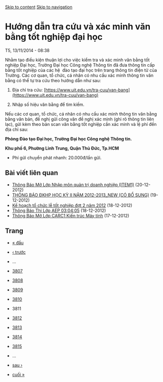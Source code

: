 [Skip to content](https://daa.uit.edu.vn/thongbao/huong-dan-tra-cuu-va-xac-minh-van-bang-tot-nghiep-dai-hoc?page=3810#main)
 [Skip to navigation](https://daa.uit.edu.vn/thongbao/huong-dan-tra-cuu-va-xac-minh-van-bang-tot-nghiep-dai-hoc?page=3810#main-nav)

Hướng dẫn tra cứu và xác minh văn bằng tốt nghiệp đại học
=========================================================

T5, 13/11/2014 - 08:38

Nhằm tạo điều kiện thuận lợi cho việc kiểm tra và xác minh văn bằng tốt nghiệp Đại học, Trường Đại học Công nghệ Thông tin đã đưa thông tin cấp bằng tốt nghiệp của các hệ  đào tạo đại học trên trang thông tin điện tử của Trường. Các cơ quan, tổ chức, cá nhân có nhu cầu xác minh thông tin văn bằng có thể tự tra cứu theo hướng dẫn như sau:

1.  Địa chỉ tra cứu: [https://www.uit.edu.vn/tra-cuu/van-bang](https://www.uit.edu.vn/tra-cuu/van-bang)
    
2.  Nhập số hiệu văn bằng để tìm kiếm.

Nếu các cơ quan, tổ chức, cá nhân có nhu cầu xác minh thông tin văn bằng bằng văn bản, đề nghị gửi công văn đề nghị xác minh (ghi rõ thông tin liên lạc), gửi kèm theo bản scan văn bằng tốt nghiệp cần xác minh và lệ phí đến địa chỉ sau:  

**Phòng Đào tạo Đại học, Trường Đại học Công nghệ Thông tin.**

**Khu phố 6, Phường Linh Trung, Quận Thủ Đức, Tp.HCM**

*   Phí gửi chuyển phát nhanh: 20.000đ/lần gửi.

Bài viết liên quan
------------------

*   [Thông Báo Mở Lớp Nhập môn quản trị doanh nghiệp (ITEM1)](https://daa.uit.edu.vn/thongbao/thong-bao-mo-lop-nhap-mon-quan-tri-doanh-nghiep-item1)
     (20-12-2012)
*   [THÔNG BÁO ĐKHP HỌC KỲ II NĂM 2012-2013\_NEW (CÓ BỔ SUNG)](https://daa.uit.edu.vn/thongbao/thong-bao-dkhp-hoc-ky-ii-nam-2012-2013new-co-bo-sung)
     (19-12-2012)
*   [Kế hoạch tổ chức lễ tốt nghiệp đợt 2 năm 2012](https://daa.uit.edu.vn/thongbao/ke-hoach-chuc-le-tot-nghiep-dot-2-nam-2012)
     (18-12-2012)
*   [Thông Báo Thi Lớp AEP 03:04:05](https://daa.uit.edu.vn/thongbao/thong-bao-thi-lop-aep-030405)
     (18-12-2012)
*   [Thông Báo Mở Lớp CARC1 Kiến trúc Máy tính](https://daa.uit.edu.vn/thongbao/thong-bao-mo-lop-carc1-kien-truc-may-tinh)
     (17-12-2012)

Trang
-----

*   [« đầu](https://daa.uit.edu.vn/thongbao/huong-dan-tra-cuu-va-xac-minh-van-bang-tot-nghiep-dai-hoc "Đến trang đầu tiên")
    
*   [‹ trước](https://daa.uit.edu.vn/thongbao/huong-dan-tra-cuu-va-xac-minh-van-bang-tot-nghiep-dai-hoc?page=3809 "Đến trang kế trước")
    
*   …
*   [3807](https://daa.uit.edu.vn/thongbao/huong-dan-tra-cuu-va-xac-minh-van-bang-tot-nghiep-dai-hoc?page=3806 "Đến trang 3807")
    
*   [3808](https://daa.uit.edu.vn/thongbao/huong-dan-tra-cuu-va-xac-minh-van-bang-tot-nghiep-dai-hoc?page=3807 "Đến trang 3808")
    
*   [3809](https://daa.uit.edu.vn/thongbao/huong-dan-tra-cuu-va-xac-minh-van-bang-tot-nghiep-dai-hoc?page=3808 "Đến trang 3809")
    
*   [3810](https://daa.uit.edu.vn/thongbao/huong-dan-tra-cuu-va-xac-minh-van-bang-tot-nghiep-dai-hoc?page=3809 "Đến trang 3810")
    
*   3811
*   [3812](https://daa.uit.edu.vn/thongbao/huong-dan-tra-cuu-va-xac-minh-van-bang-tot-nghiep-dai-hoc?page=3811 "Đến trang 3812")
    
*   [3813](https://daa.uit.edu.vn/thongbao/huong-dan-tra-cuu-va-xac-minh-van-bang-tot-nghiep-dai-hoc?page=3812 "Đến trang 3813")
    
*   [3814](https://daa.uit.edu.vn/thongbao/huong-dan-tra-cuu-va-xac-minh-van-bang-tot-nghiep-dai-hoc?page=3813 "Đến trang 3814")
    
*   [3815](https://daa.uit.edu.vn/thongbao/huong-dan-tra-cuu-va-xac-minh-van-bang-tot-nghiep-dai-hoc?page=3814 "Đến trang 3815")
    
*   …
*   [sau ›](https://daa.uit.edu.vn/thongbao/huong-dan-tra-cuu-va-xac-minh-van-bang-tot-nghiep-dai-hoc?page=3811 "Đến trang kế sau")
    
*   [cuối »](https://daa.uit.edu.vn/thongbao/huong-dan-tra-cuu-va-xac-minh-van-bang-tot-nghiep-dai-hoc?page=3833 "Đến trang cuối cùng")